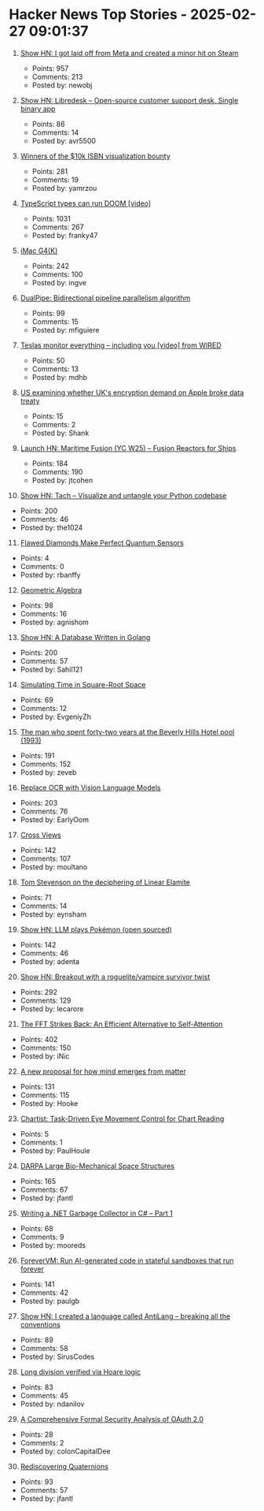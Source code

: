 # Hacker News Top Stories - 2025-02-27 09:01:37

1. [Show HN: I got laid off from Meta and created a minor hit on Steam](undefined)
   - Points: 957
   - Comments: 213
   - Posted by: newobj

2. [Show HN: Libredesk – Open-source customer support desk. Single binary app](https://github.com/abhinavxd/libredesk)
   - Points: 86
   - Comments: 14
   - Posted by: avr5500

3. [Winners of the $10k ISBN visualization bounty](https://annas-archive.org/blog/all-isbns-winners.html)
   - Points: 281
   - Comments: 19
   - Posted by: yamrzou

4. [TypeScript types can run DOOM [video]](https://www.youtube.com/watch?v=0mCsluv5FXA)
   - Points: 1031
   - Comments: 267
   - Posted by: franky47

5. [iMac G4(K)](https://jcs.org/2025/02/26/imacg4k)
   - Points: 242
   - Comments: 100
   - Posted by: ingve

6. [DualPipe: Bidirectional pipeline parallelism algorithm](https://github.com/deepseek-ai/DualPipe)
   - Points: 99
   - Comments: 15
   - Posted by: mfiguiere

7. [Teslas monitor everything – including you [video] from WIRED](https://www.youtube.com/watch?v=l7VHsDODU7E)
   - Points: 50
   - Comments: 13
   - Posted by: mdhb

8. [US examining whether UK's encryption demand on Apple broke data treaty](https://www.reuters.com/technology/us-examining-whether-uks-encryption-demand-apple-broke-data-treaty-2025-02-26/)
   - Points: 15
   - Comments: 2
   - Posted by: Shank

9. [Launch HN: Maritime Fusion (YC W25) – Fusion Reactors for Ships](undefined)
   - Points: 184
   - Comments: 190
   - Posted by: jtcohen

10. [Show HN: Tach – Visualize and untangle your Python codebase](https://github.com/gauge-sh/tach)
   - Points: 200
   - Comments: 46
   - Posted by: the1024

11. [Flawed Diamonds Make Perfect Quantum Sensors](https://spectrum.ieee.org/quantum-sensors-2671182149)
   - Points: 4
   - Comments: 0
   - Posted by: rbanffy

12. [Geometric Algebra](https://bivector.net/)
   - Points: 98
   - Comments: 16
   - Posted by: agnishom

13. [Show HN: A Database Written in Golang](https://github.com/Sahilb315/AtomixDB)
   - Points: 200
   - Comments: 57
   - Posted by: Sahil121

14. [Simulating Time in Square-Root Space](https://eccc.weizmann.ac.il/report/2025/017/)
   - Points: 69
   - Comments: 12
   - Posted by: EvgeniyZh

15. [The man who spent forty-two years at the Beverly Hills Hotel pool (1993)](https://www.newyorker.com/magazine/1993/02/22/beverly-hills-hotel-paradise-lost)
   - Points: 191
   - Comments: 152
   - Posted by: zeveb

16. [Replace OCR with Vision Language Models](https://github.com/vlm-run/vlmrun-cookbook/blob/main/notebooks/01_schema_showcase.ipynb)
   - Points: 203
   - Comments: 76
   - Posted by: EarlyOom

17. [Cross Views](https://moultano.wordpress.com/2025/02/24/you-should-make-cross-views/)
   - Points: 142
   - Comments: 107
   - Posted by: moultano

18. [Tom Stevenson on the deciphering of Linear Elamite](https://www.lrb.co.uk/the-paper/v47/n04/tom-stevenson/beyond-mesopotamia)
   - Points: 71
   - Comments: 14
   - Posted by: eynsham

19. [Show HN: LLM plays Pokémon (open sourced)](https://github.com/adenta/fire_red_agent)
   - Points: 142
   - Comments: 46
   - Posted by: adenta

20. [Show HN: Breakout with a roguelite/vampire survivor twist](https://breakout.lecaro.me/)
   - Points: 292
   - Comments: 129
   - Posted by: lecarore

21. [The FFT Strikes Back: An Efficient Alternative to Self-Attention](https://arxiv.org/abs/2502.18394)
   - Points: 402
   - Comments: 150
   - Posted by: iNic

22. [A new proposal for how mind emerges from matter](https://www.noemamag.com/a-radical-new-proposal-for-how-mind-emerges-from-matter/)
   - Points: 131
   - Comments: 115
   - Posted by: Hooke

23. [Chartist: Task-Driven Eye Movement Control for Chart Reading](https://arxiv.org/abs/2502.03575)
   - Points: 5
   - Comments: 1
   - Posted by: PaulHoule

24. [DARPA Large Bio-Mechanical Space Structures](https://sam.gov/opp/49c9fac62ef249f19cda8b436a095d3b/view)
   - Points: 165
   - Comments: 67
   - Posted by: jfantl

25. [Writing a .NET Garbage Collector in C# – Part 1](https://minidump.net/2025-28-01-writing-a-net-gc-in-c-part-1/)
   - Points: 68
   - Comments: 9
   - Posted by: mooreds

26. [ForeverVM: Run AI-generated code in stateful sandboxes that run forever](https://forevervm.com/)
   - Points: 141
   - Comments: 42
   - Posted by: paulgb

27. [Show HN: I created a language called AntiLang – breaking all the conventions](https://siruscodes.github.io/AntiLang/)
   - Points: 89
   - Comments: 58
   - Posted by: SirusCodes

28. [Long division verified via Hoare logic](https://www.cofault.com/2025/02/long-story-of-division.html)
   - Points: 83
   - Comments: 45
   - Posted by: ndanilov

29. [A Comprehensive Formal Security Analysis of OAuth 2.0](https://arxiv.org/abs/1601.01229)
   - Points: 28
   - Comments: 2
   - Posted by: colonCapitalDee

30. [Rediscovering Quaternions](https://jasonfantl.com/posts/Space-of-3D-Rotations/)
   - Points: 93
   - Comments: 57
   - Posted by: jfantl

